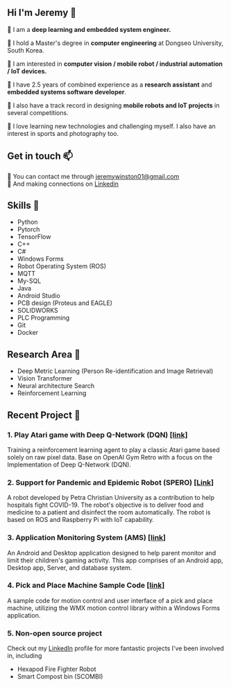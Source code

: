 ## Hi I'm Jeremy 👋
🏃 I am a **deep learning and embedded system engineer.**

📑 I hold a Master's degree in **computer engineering** at Dongseo University, South Korea. </br>

👀 I am interested in **computer vision / mobile robot / industrial automation / IoT devices.** <br>

💼 I have 2.5 years of combined experience as a **research assistant** and **embedded systems software developer**.

🧰 I also have a track record in designing **mobile robots and IoT projects** in several competitions.

💪 I love learning new technologies and challenging myself. I also have an interest in sports and photography too.

## Get in touch :mailbox:
📧 You can contact me through jeremywinston01@gmail.com </br>
🤝 And making connections on [Linkedin](https://www.linkedin.com/in/jeremy-winston/)

## Skills 🧰
- Python
- Pytorch
- TensorFlow
- C++
- C#
- Windows Forms
- Robot Operating System (ROS)
- MQTT
- My-SQL
- Java
- Android Studio
- PCB design (Proteus and EAGLE)
- SOLIDWORKS
- PLC Programming
- Git
- Docker


## Research Area 🔬
- Deep Metric Learning (Person Re-identification and Image Retrieval)
- Vision Transformer
- Neural architecture Search
- Reinforcement Learning

## Recent Project 🤖
### 1. Play Atari game with Deep Q-Network (DQN) [[link]](https://github.com/jeremywinst/kungfu_NES_dqn)
Training a reinforcement learning agent to play a classic Atari game based solely on raw pixel data. Base on OpenAI Gym Retro with a focus on the Implementation of Deep Q-Network (DQN).

### 2. Support for Pandemic and Epidemic Robot (SPERO) [[Link]](https://github.com/jeremywinst/spero)
A robot developed by Petra Christian University as a contribution to help hospitals fight COVID-19. The robot's objective is to deliver food and medicine to a patient and disinfect the room automatically. The robot is based on ROS and Raspberry Pi with IoT capability.

### 3. Application Monitoring System (AMS) [[link]](https://github.com/jeremywinst/ams)
An Android and Desktop application designed to help parent monitor and limit their children's gaming activity. This app comprises of an Android app, Desktop app, Server, and database system.

### 4. Pick and Place Machine Sample Code [[link]](https://github.com/jeremywinst/practice_fullstack_WMX)
A sample code for motion control and user interface of a pick and place machine, utilizing the WMX motion control library within a Windows Forms application.

### 5. Non-open source project
Check out my [LinkedIn](https://www.linkedin.com/in/jeremy-winston/) profile for more fantastic projects I've been involved in, including
- Hexapod Fire Fighter Robot
- Smart Compost bin (SCOMBI)
